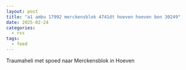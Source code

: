 ```yaml
---
layout: post
title: "a1 ambu 17992 merckensblok 4741dt hoeven hoeven bon 30249"
date: 2025-02-24
categories: 
  - rss
tags: 
  - feed
---
```


Traumaheli met spoed naar Merckensblok in Hoeven
